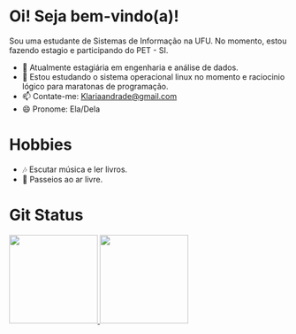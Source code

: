 # Oi! Seja bem-vindo(a)!
Sou uma estudante de Sistemas de Informação na UFU. No momento, estou fazendo estagio e participando do PET - SI.

- 🔭 Atualmente estagiária em engenharia e análise de dados.
- 🌱 Estou estudando o sistema operacional linux no momento e raciocinio lógico para maratonas de programação.
- 📫 Contate-me: Klariaandrade@gmail.com
- 😄 Pronome: Ela/Dela

# Hobbies

- 🎶 Escutar música e ler livros.
- 🌱 Passeios ao ar livre.

# Git Status
 <div align="left">
                    <a href="https://github.com/KlariaAndradeMartins">
                    <img height="160em" src="https://github-readme-stats.vercel.app/api?username=KlariaAndradeMartins&show_icons=true&theme=dark&include_all_commits=true&count_private=true"/>
                    <img height="160em" src="https://github-readme-stats.vercel.app/api/top-langs/?username=KlariaAndradeMartins&layout=compact&langs_count=7&theme=dark"/>
                </div>
